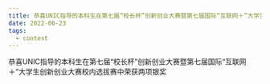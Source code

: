 ```yaml
---
title: 恭喜UNIC指导的本科生在第七届“校长杯”创新创业大赛暨第七届国际“互联网＋”大学生创新创业大赛校内选拔赛中荣获两项银奖
date: 2022-06-23
tags:
  - contest
---
```


恭喜UNIC指导的本科生在第七届“校长杯”创新创业大赛暨第七届国际“互联网＋”大学生创新创业大赛校内选拔赛中荣获两项银奖

<!--more-->

